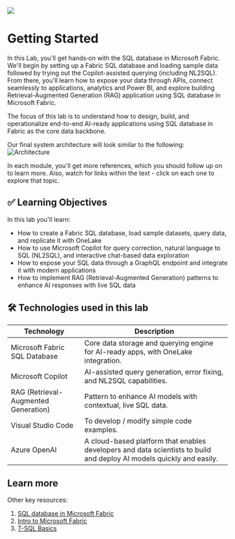 ![](https://raw.githubusercontent.com/microsoft/sqlworkshops/master/graphics/microsoftlogo.png)

# Getting Started

In this Lab, you’ll get hands‑on with the SQL database in Microsoft Fabric. We'll begin by setting up a Fabric SQL database and loading sample data followed by trying out the Copilot-assisted querying (including NL2SQL). From there, you'll learn how to expose your data through APIs, connect seamlessly to applications, analytics and Power BI, and explore building Retrieval-Augmented Generation (RAG) application using SQL database in Microsoft Fabric.

 The focus of this lab is to understand how to design, build, and operationalize end-to-end AI-ready applications using SQL database in Fabric as the core data backbone.

Our final system architecture will look similar to the following:
![Architecture](/ignite25-LAB533-develop-scalable-data-solutions-with-sql-database-in-microsoft-fabric/docs/01%20-%20Getting%20Started/Architecture.png)


In each module, you'll get more references, which you should follow up on to learn more. Also, watch for links within the text - click on each one to explore that topic.

## ✅ Learning Objectives

In this lab you'll learn:

- How to create a Fabric SQL database, load sample datasets, query data, and replicate it with OneLake  
- How to use Microsoft Copilot for query correction, natural language to SQL (NL2SQL), and interactive chat-based data exploration  
- How to expose your SQL data through a GraphQL endpoint and integrate it with modern applications    
- How to implement RAG (Retrieval-Augmented Generation) patterns to enhance AI responses with live SQL data      

## 🛠 Technologies used in this lab

| Technology | Description |
|------------|-------------|
| Microsoft Fabric SQL Database | Core data storage and querying engine for AI-ready apps, with OneLake integration. |
| Microsoft Copilot | AI-assisted query generation, error fixing, and NL2SQL capabilities. |
| RAG (Retrieval-Augmented Generation) | Pattern to enhance AI models with contextual, live SQL data. |
| Visual Studio Code | To develop / modify simple code examples. |
| Azure OpenAI | A cloud-based platform that enables developers and data scientists to build and deploy AI models quickly and easily. |

## Learn more

Other key resources:
1. [SQL database in Microsoft Fabric](https://learn.microsoft.com/fabric/database/sql/overview)
2. [Intro to Microsoft Fabric](https://learn.microsoft.com/fabric)  
3. [T-SQL Basics](https://learn.microsoft.com/sql/t-sql)   
